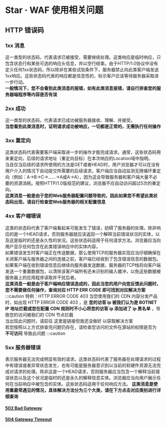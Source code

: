 # Star · WAF 使用相关问题

## HTTP 错误码

### 1xx 消息
这一类型的状态码，代表请求已被接受，需要继续处理。这类响应是临时响应，只包含状态行和某些可选的响应头信息，并以空行结束。由于HTTP/1.0协议中没有定义任何1xx状态码，所以除非在某些试验条件下，服务器禁止向此类客户端发送1xx响应。这些状态码代表的响应都是信息性的，标示客户应该等待服务器采取进一步行动。  
**一般情况下，您不会看到此类消息的报错，如有此类消息报错，请自行排查您的服务器端程序等内容是否有误**

### 2xx 成功
这一类型的状态码，代表请求已成功被服务器接收、理解、并接受。  
**当您看到此类消息时，证明请求成功被响应，一切都是正常的，无需执行任何操作**

### 3xx 重定向
这类状态码代表需要客户端采取进一步的操作才能完成请求。通常，这些状态码用来重定向，后续的请求地址（重定向目标）在本次响应的Location域中指明。  
当且仅当后续的请求所使用的方法是GET或者HEAD时，用户浏览器才可以在没有用户介入的情况下自动提交所需要的后续请求。客户端应当自动监测无限循环重定向（例如：A→B→C→……→A或A→A），因为这会导致服务器和客户端大量不必要的资源消耗。按照HTTP/1.0版规范的建议，浏览器不应自动访问超过5次的重定向。  
**这类消息一般是由于您的Web服务器配置问题导致的，因此如果您不希望此类状态码出现，请自行检查您Web服务器的相关配置信息**

### 4xx 客户端错误
这类的状态码代表了客户端看起来可能发生了错误，妨碍了服务器的处理。除非响应的是一个HEAD请求，否则服务器就应该返回一个解释当前错误状况的实体，以及这是临时的还是永久性的状况。这些状态码适用于任何请求方法。浏览器应当向用户显示任何包含在此类错误响应中的实体内容。  
如果错误发生时客户端正在传送数据，那么使用TCP的服务器实现应当仔细确保在关闭客户端与服务器之间的连接之前，客户端已经收到了包含错误信息的数据包。如果客户端在收到错误信息后继续向服务器发送数据，服务器的TCP栈将向客户端发送一个重置数据包，以清除该客户端所有还未识别的输入缓冲，以免这些数据被服务器上的应用程序读取并干扰后者。  
**这类消息一般是由于客户端响应错误造成的，因此当您的用户向您反馈此问题时，您不需要做任何操作，查询对应 HTTP ERR CODE 即可找到对应解决方案**
:::caution 特例：HTTP ERROR CODE 403
当您使用我们的 CDN 内容分发产品时，如出现 HTTP ERROR CODE 403 ，是 **您的访客 ip 被我们认为是 BOTNET IP 地址拦截或您在配置 CDN 规则时不小心将您的访客 ip 添加进了 ip 黑名单** ，导致您的访问被我们的 CDN 节点拦截  
当出现此问题时，请前往 这里是链接但我还没做好 以获取解决方案  
若您按照以上方式排查完问题仍存在，请检查您访问的文件在源站的权限是否为 **不可访问** 导致此问题
:::caution

### 5xx 服务器错误
表示服务器无法完成明显有效的请求。这类状态码代表了服务器在处理请求的过程中有错误或者异常状态发生，也有可能是服务器意识到以当前的软硬件资源无法完成对请求的处理。除非这是一个HEAD请求，否则服务器应当包含一个解释当前错误状态以及这个状况是临时的还是永久的解释信息实体。浏览器应当向用户展示任何在当前响应中被包含的实体。这些状态码适用于任何响应方法。
**这类消息是使用重最常遇见的情况，具体解决方法分为三个大类，请在下方点击对应类别进行详细查询**
#### [502 Bad Gateway](https://docs.lesun.cloud/docs/starwaf/httperr502)
#### [504 Gateway Timeout](https://docs.lesun.cloud/docs/starwaf/httperr502)

